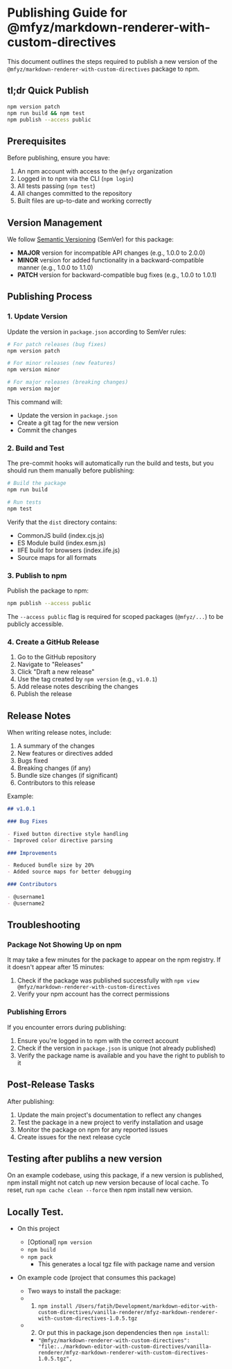 # Publishing Guide for @mfyz/markdown-renderer-with-custom-directives

This document outlines the steps required to publish a new version of the `@mfyz/markdown-renderer-with-custom-directives` package to npm.

## tl;dr Quick Publish

```sh
npm version patch
npm run build && npm test
npm publish --access public
```

## Prerequisites

Before publishing, ensure you have:

1. An npm account with access to the `@mfyz` organization
2. Logged in to npm via the CLI (`npm login`)
3. All tests passing (`npm test`)
4. All changes committed to the repository
5. Built files are up-to-date and working correctly

## Version Management

We follow [Semantic Versioning](https://semver.org/) (SemVer) for this package:

- **MAJOR** version for incompatible API changes (e.g., 1.0.0 to 2.0.0)
- **MINOR** version for added functionality in a backward-compatible manner (e.g., 1.0.0 to 1.1.0)
- **PATCH** version for backward-compatible bug fixes (e.g., 1.0.0 to 1.0.1)

## Publishing Process

### 1. Update Version

Update the version in `package.json` according to SemVer rules:

```bash
# For patch releases (bug fixes)
npm version patch

# For minor releases (new features)
npm version minor

# For major releases (breaking changes)
npm version major
```

This command will:

- Update the version in `package.json`
- Create a git tag for the new version
- Commit the changes

### 2. Build and Test

The pre-commit hooks will automatically run the build and tests, but you should run them manually before publishing:

```bash
# Build the package
npm run build

# Run tests
npm test
```

Verify that the `dist` directory contains:

- CommonJS build (index.cjs.js)
- ES Module build (index.esm.js)
- IIFE build for browsers (index.iife.js)
- Source maps for all formats

### 3. Publish to npm

Publish the package to npm:

```bash
npm publish --access public
```

The `--access public` flag is required for scoped packages (`@mfyz/...`) to be publicly accessible.

### 4. Create a GitHub Release

1. Go to the GitHub repository
2. Navigate to "Releases"
3. Click "Draft a new release"
4. Use the tag created by `npm version` (e.g., `v1.0.1`)
5. Add release notes describing the changes
6. Publish the release

## Release Notes

When writing release notes, include:

1. A summary of the changes
2. New features or directives added
3. Bugs fixed
4. Breaking changes (if any)
5. Bundle size changes (if significant)
6. Contributors to this release

Example:

```markdown
## v1.0.1

### Bug Fixes

- Fixed button directive style handling
- Improved color directive parsing

### Improvements

- Reduced bundle size by 20%
- Added source maps for better debugging

### Contributors

- @username1
- @username2
```

## Troubleshooting

### Package Not Showing Up on npm

It may take a few minutes for the package to appear on the npm registry. If it doesn't appear after 15 minutes:

1. Check if the package was published successfully with `npm view @mfyz/markdown-renderer-with-custom-directives`
2. Verify your npm account has the correct permissions

### Publishing Errors

If you encounter errors during publishing:

1. Ensure you're logged in to npm with the correct account
2. Check if the version in `package.json` is unique (not already published)
3. Verify the package name is available and you have the right to publish to it

## Post-Release Tasks

After publishing:

1. Update the main project's documentation to reflect any changes
2. Test the package in a new project to verify installation and usage
3. Monitor the package on npm for any reported issues
4. Create issues for the next release cycle

## Testing after publihs a new version

On an example codebase, using this package, if a new version is published, npm install might not catch up new version because of local cache. To reset, run `npm cache clean --force` then npm install new version.

## Locally Test.

- On this project

  - [Optional] `npm version`
  - `npm build`
  - `npm pack`
    - This generates a local tgz file with package name and version

- On example code (project that consumes this package)
  - Two ways to install the package:
  - 1. `npm install /Users/fatih/Development/markdown-editor-with-custom-directives/vanilla-renderer/mfyz-markdown-renderer-with-custom-directives-1.0.5.tgz`
  - 2. Or put this in package.json dependencies then `npm install`:
    - `"@mfyz/markdown-renderer-with-custom-directives": "file:../markdown-editor-with-custom-directives/vanilla-renderer/mfyz-markdown-renderer-with-custom-directives-1.0.5.tgz",`

